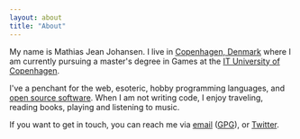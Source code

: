 ```yaml
---
layout: about
title: "About"
---
```


My name is Mathias Jean Johansen. I live in [Copenhagen,
Denmark](https://osm.org/go/0NWvCr9--) where I am currently pursuing a master's
degree in Games at the [IT University of Copenhagen](https://en.itu.dk).

I've a penchant for the web, esoteric, hobby programming languages, and [open
source software](https://github.com/majjoha). When I am not writing code, I
enjoy traveling, reading books, playing and listening to music.

If you want to get in touch, you can reach me via [email](mailto:mathias@mjj.io)
([GPG](https://keybase.io/majjoha/key.asc)), or
[Twitter](https://twitter.com/majjoha).
